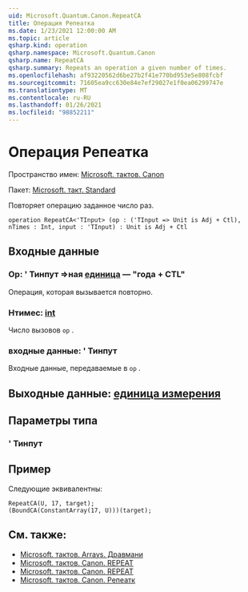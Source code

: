 ```yaml
---
uid: Microsoft.Quantum.Canon.RepeatCA
title: Операция Репеатка
ms.date: 1/23/2021 12:00:00 AM
ms.topic: article
qsharp.kind: operation
qsharp.namespace: Microsoft.Quantum.Canon
qsharp.name: RepeatCA
qsharp.summary: Repeats an operation a given number of times.
ms.openlocfilehash: af93220562d6be27b2f41e770bd953e5e808fcbf
ms.sourcegitcommit: 71605ea9cc630e84e7ef29027e1f0ea06299747e
ms.translationtype: MT
ms.contentlocale: ru-RU
ms.lasthandoff: 01/26/2021
ms.locfileid: "98852211"
---
```

# <a name="repeatca-operation"></a>Операция Репеатка

Пространство имен: [Microsoft. тактов. Canon](xref:Microsoft.Quantum.Canon)

Пакет: [Microsoft. такт. Standard](https://nuget.org/packages/Microsoft.Quantum.Standard)


Повторяет операцию заданное число раз.

```qsharp
operation RepeatCA<'TInput> (op : ('TInput => Unit is Adj + Ctl), nTimes : Int, input : 'TInput) : Unit is Adj + Ctl
```


## <a name="input"></a>Входные данные

### <a name="op--tinput--unit--is-adj--ctl"></a>Op: ' Тинпут =>ная [единица](xref:microsoft.quantum.lang-ref.unit)  — "года + CTL"

Операция, которая вызывается повторно.


### <a name="ntimes--int"></a>Нтимес: [int](xref:microsoft.quantum.lang-ref.int)

Число вызовов `op` .


### <a name="input--tinput"></a>входные данные: ' Тинпут

Входные данные, передаваемые в `op` .



## <a name="output--unit"></a>Выходные данные: [единица измерения](xref:microsoft.quantum.lang-ref.unit)



## <a name="type-parameters"></a>Параметры типа

### <a name="tinput"></a>' Тинпут



## <a name="example"></a>Пример

Следующие эквивалентны:

```qsharp
RepeatCA(U, 17, target);
(BoundCA(ConstantArray(17, U)))(target);
```

## <a name="see-also"></a>См. также:

- [Microsoft. тактов. Arrays. Дравмани](xref:Microsoft.Quantum.Arrays.DrawMany)
- [Microsoft. тактов. Canon. REPEAT](xref:Microsoft.Quantum.Canon.Repeat)
- [Microsoft. тактов. Canon. REPEAT](xref:Microsoft.Quantum.Canon.RepeatA)
- [Microsoft. тактов. Canon. Репеатк](xref:Microsoft.Quantum.Canon.RepeatC)
